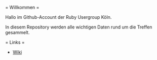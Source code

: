 = Willkommen =

Hallo im Github-Account der Ruby Usergroup Köln.

In diesem Repository werden alle wichtigen Daten rund um die Treffen gesammelt.

= Links =

* [Wiki](https://github.com/RuRUG/main/wiki/Willkommen)
